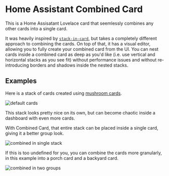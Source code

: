 # Home Assistant Combined Card

This is a Home Assisatant Lovelace card that seemlessly combines any other cards into a single card.

It was heavily inspired by [`stack-in-card`](https://github.com/custom-cards/stack-in-card), but takes a completely different approach to combining the cards. On top of that, it has a visual editor, allowing you to fully create your combined card from the UI. You can nest cards inside a combined card as deep as you'd like (i.e. use vertical and horizontal stacks as you see fit) without performance issues and without re-introducing borders and shadows inside the nested stacks.

## Examples

Here is a stack of cards created using [mushroom cards](https://github.com/piitaya/lovelace-mushroom).

![default cards](https://github.com/catdad-experiments/ha-combined-card/assets/2205537/7df801ea-6ebe-4f61-9b5f-1dc2683f2a74)

This stack looks pretty nice on its own, but can become chaotic inside a dashboard with even more cards.

With Combined Card, that entire stack can be placed inside a single card, giving it a better group look.

![combined in single stack](https://github.com/catdad-experiments/ha-combined-card/assets/2205537/e7423047-8e49-4fa1-a8c7-22379ef81039)

If this is too undefined for you, you can combine the cards more granularly, in this example into a porch card and a backyard card.

![combined in two groups](https://github.com/catdad-experiments/ha-combined-card/assets/2205537/d8691dd0-e89b-4772-b024-d887670ce365)

